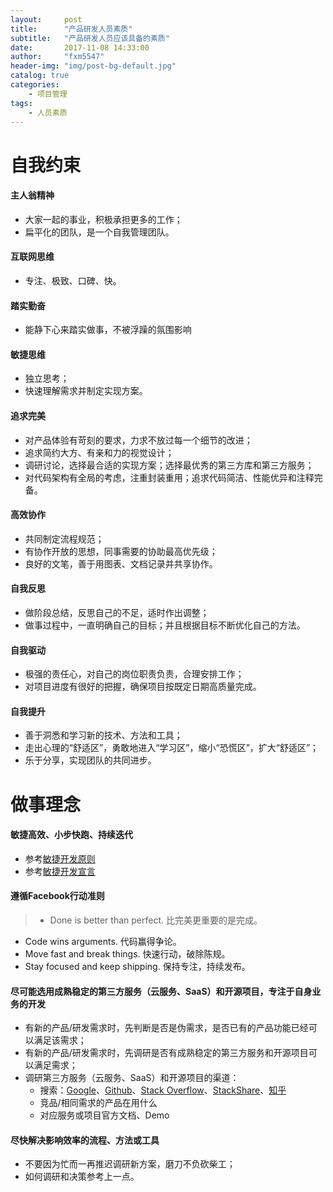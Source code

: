 ```yaml
---
layout:     post
title:      "产品研发人员素质"
subtitle:   "产品研发人员应该具备的素质"
date:       2017-11-08 14:33:00
author:     "fxm5547"
header-img: "img/post-bg-default.jpg"
catalog: true
categories:
    - 项目管理
tags:
    - 人员素质
---
```


# 自我约束
#### 主人翁精神
- 大家一起的事业，积极承担更多的工作；
- 扁平化的团队，是一个自我管理团队。

#### 互联网思维
- 专注、极致、口碑、快。

#### 踏实勤奋
- 能静下心来踏实做事，不被浮躁的氛围影响

#### 敏捷思维
- 独立思考；
- 快速理解需求并制定实现方案。

#### 追求完美
- 对产品体验有苛刻的要求，力求不放过每一个细节的改进；
- 追求简约大方、有亲和力的视觉设计；
- 调研讨论，选择最合适的实现方案；选择最优秀的第三方库和第三方服务；
- 对代码架构有全局的考虑，注重封装重用；追求代码简洁、性能优异和注释完备。

#### 高效协作
- 共同制定流程规范；
- 有协作开放的思想，同事需要的协助最高优先级；
- 良好的文笔，善于用图表、文档记录并共享协作。

#### 自我反思
- 做阶段总结，反思自己的不足，适时作出调整；
- 做事过程中，一直明确自己的目标；并且根据目标不断优化自己的方法。

#### 自我驱动
- 极强的责任心，对自己的岗位职责负责，合理安排工作；
- 对项目进度有很好的把握，确保项目按既定日期高质量完成。

#### 自我提升
- 善于洞悉和学习新的技术、方法和工具；
- 走出心理的“舒适区”，勇敢地进入“学习区”，缩小“恐慌区”，扩大“舒适区”；
- 乐于分享，实现团队的共同进步。


# 做事理念
#### 敏捷高效、小步快跑、持续迭代
- 参考[敏捷开发原则](http://www.scrumcn.com/agile/scrum-knowledge-library/agile-development.html#tab-id-3)
- 参考[敏捷开发宣言](http://www.scrumcn.com/agile/scrum-knowledge-library/agile-development.html#tab-id-2)

#### 遵循Facebook行动准则
> - Done is better than perfect.
比完美更重要的是完成。
- Code wins arguments.
代码赢得争论。
- Move fast and break things.
快速行动，破除陈规。
- Stay focused and keep shipping.
保持专注，持续发布。

#### 尽可能选用成熟稳定的第三方服务（云服务、SaaS）和开源项目，专注于自身业务的开发
- 有新的产品/研发需求时，先判断是否是伪需求，是否已有的产品功能已经可以满足该需求；
- 有新的产品/研发需求时，先调研是否有成熟稳定的第三方服务和开源项目可以满足需求；
- 调研第三方服务（云服务、SaaS）和开源项目的渠道：
  - 搜索：[Google](https://www.google.com)、[Github](https://github.com/)、[Stack Overflow](https://stackoverflow.com/)、[StackShare](https://stackshare.io/)、[知乎](https://www.zhihu.com/)
  - 竞品/相同需求的产品在用什么
  - 对应服务或项目官方文档、Demo

#### 尽快解决影响效率的流程、方法或工具
- 不要因为忙而一再推迟调研新方案，磨刀不负砍柴工；
- 如何调研和决策参考上一点。